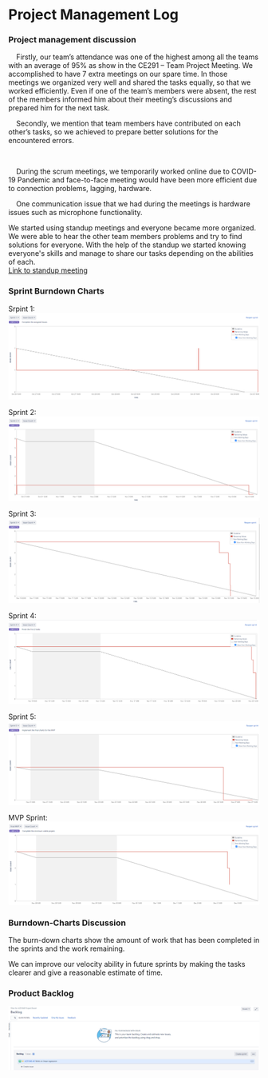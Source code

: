 # Project Management Log

### Project management discussion

&nbsp;&nbsp;&nbsp;&nbsp;Firstly, our team’s attendance was one of the highest among all the teams with an average of 95% as show in the CE291 – Team Project Meeting. We accomplished to have 7 extra meetings on our spare time. In those meetings we organized very well and shared the tasks equally, so that we worked efficiently. Even if one of the team’s members were absent, the rest of the members informed him about their meeting’s discussions and prepared him for the next task.

&nbsp;&nbsp;&nbsp;&nbsp;Secondly, we mention that team members have contributed on each other’s tasks, so we achieved to prepare better solutions for the encountered errors.

&nbsp;&nbsp;&nbsp;&nbsp;

&nbsp;&nbsp;&nbsp;&nbsp;During the scrum meetings, we temporarily worked online due to COVID-19 Pandemic and face-to-face meeting would have been more efficient due to connection problems, lagging, hardware.  

&nbsp;&nbsp;&nbsp;&nbsp;One communication issue that we had during the meetings is hardware issues such as microphone functionality. 

We started using standup meetings and everyone became more organized. We were able to hear the other team members problems and try to find solutions for everyone. With the help of the standup we started knowing everyone's skills and manage to share our tasks depending on the abilities of each.  
[Link to standup meeting](https://cseejira.essex.ac.uk/browse/A291040-58)

### Sprint Burndown Charts

Srpint 1:
![alt text](MVP/img/sprint1.png "Sprint_1")

Sprint 2: 
![alt text](MVP/img/sprint2.png "Sprint_2")

Sprint 3:
![alt text](MVP/img/sprint3.png "Sprint_3")

Sprint 4:
![alt text](MVP/img/sprint4.png "Sprint_4")

Sprint 5:
![alt text](MVP/img/sprint5.png "Sprint_5")

MVP Sprint:
![alt text](MVP/img/mvp_sprint.png "MVP_Sprint")

### Burndown-Charts Discussion

The burn-down charts show the amount of work that has been completed in the sprints and the work remaining.

We can improve our velocity ability in future sprints by making the tasks clearer and give a reasonable estimate of time.

### Product Backlog
![alt text](MVP/img/backlog.png "Backlog")
